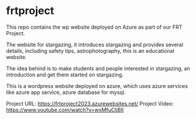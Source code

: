 # frtproject
This repo contains the wp website deployed on Azure as part of our FRT Project.

The website for stargazing, it introduces stargazing and provides several details, including safety tips, astrophotography, this is an educational website.

The idea behind is to make students and people interested in stargazing, an introduction and get them started on stargazing.

This is a wordpress website deployed on azure, which uses azure services like azure app service, azure database for mysql.

Project URL: https://frtproject2023.azurewebsites.net/
Project Video: https://www.youtube.com/watch?v=wxMfuCljBII

